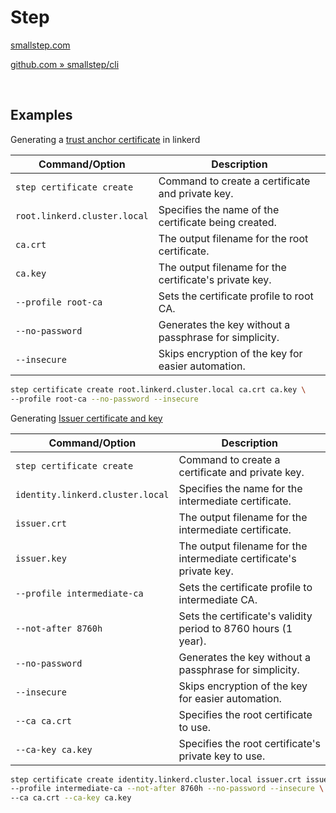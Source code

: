 # Step

[smallstep.com](https://smallstep.com/cli)

[github.com » smallstep/cli](https://github.com/smallstep/cli)

<br>

## Examples

Generating a [trust anchor certificate](https://linkerd.io/2.14/tasks/generate-certificates/#trust-anchor-certificate) in linkerd

| Command/Option               | Description                                            |
|------------------------------|--------------------------------------------------------|
| `step certificate create`    | Command to create a certificate and private key.       |
| `root.linkerd.cluster.local` | Specifies the name of the certificate being created.   |
| `ca.crt`                     | The output filename for the root certificate.          |
| `ca.key`                     | The output filename for the certificate's private key. |
| `--profile root-ca`          | Sets the certificate profile to root CA.               |
| `--no-password`              | Generates the key without a passphrase for simplicity. |
| `--insecure`                 | Skips encryption of the key for easier automation.     |

```bash
step certificate create root.linkerd.cluster.local ca.crt ca.key \
--profile root-ca --no-password --insecure
```

Generating [Issuer certificate and key](https://linkerd.io/2.14/tasks/generate-certificates/#issuer-certificate-and-key)

| Command/Option                   | Description                                                         |
|----------------------------------|---------------------------------------------------------------------|
| `step certificate create`        | Command to create a certificate and private key.                    |
| `identity.linkerd.cluster.local` | Specifies the name for the intermediate certificate.                |
| `issuer.crt`                     | The output filename for the intermediate certificate.               |
| `issuer.key`                     | The output filename for the intermediate certificate's private key. |
| `--profile intermediate-ca`      | Sets the certificate profile to intermediate CA.                    |
| `--not-after 8760h`              | Sets the certificate's validity period to 8760 hours (1 year).      |
| `--no-password`                  | Generates the key without a passphrase for simplicity.              |
| `--insecure`                     | Skips encryption of the key for easier automation.                  |
| `--ca ca.crt`                    | Specifies the root certificate to use.                              |
| `--ca-key ca.key`                | Specifies the root certificate's private key to use.                |

```bash
step certificate create identity.linkerd.cluster.local issuer.crt issuer.key \
--profile intermediate-ca --not-after 8760h --no-password --insecure \
--ca ca.crt --ca-key ca.key
```
